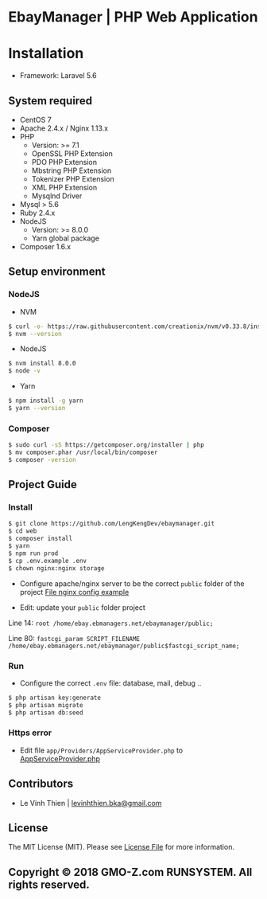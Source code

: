 # EbayManager | PHP Web Application

# Installation

* Framework: Laravel 5.6

## System required
- CentOS 7
- Apache 2.4.x / Nginx 1.13.x
- PHP
    - Version: >= 7.1
    - OpenSSL PHP Extension
    - PDO PHP Extension
    - Mbstring PHP Extension
    - Tokenizer PHP Extension
    - XML PHP Extension
    - Mysqlnd Driver
- Mysql > 5.6
- Ruby 2.4.x
- NodeJS
    - Version: >= 8.0.0
    - Yarn global package
- Composer 1.6.x

## Setup environment

### NodeJS

* NVM 

```bash
$ curl -o- https://raw.githubusercontent.com/creationix/nvm/v0.33.8/install.sh | bash
$ nvm --version
```
* NodeJS

```bash
$ nvm install 8.0.0
$ node -v
```
    
* Yarn

```bash
$ npm install -g yarn
$ yarn --version
```
### Composer

```bash
$ sudo curl -sS https://getcomposer.org/installer | php
$ mv composer.phar /usr/local/bin/composer
$ composer -version
```
## Project Guide

### Install

```bash
$ git clone https://github.com/LengKengDev/ebaymanager.git
$ cd web
$ composer install
$ yarn
$ npm run prod
$ cp .env.example .env
$ chown nginx:nginx storage
```
* Configure apache/nginx server to be the correct `public` folder of the project [File nginx config example](https://gist.github.com/ohmygodvt95/4b2828414aed8a2fc2ba0fd28d3e499d)

- Edit: update your `public` folder project

 Line 14: `root /home/ebay.ebmanagers.net/ebaymanager/public;`
 
 Line 80: `fastcgi_param SCRIPT_FILENAME /home/ebay.ebmanagers.net/ebaymanager/public$fastcgi_script_name;`

### Run

* Configure the correct `.env` file: database, mail, debug ..

```bash
$ php artisan key:generate
$ php artisan migrate
$ php artisan db:seed
```
### Https error

- Edit file `app/Providers/AppServiceProvider.php` to [AppServiceProvider.php](https://gist.github.com/ohmygodvt95/5fb012647919f59eaa3e10176fde50cb)

## Contributors

* Le Vinh Thien | [levinhthien.bka@gmail.com](levinhthien.bka@gmail.com)

## License

The MIT License (MIT). Please see [License File](./LICENSE) for more information.

## Copyright © 2018 GMO-Z.com RUNSYSTEM. All rights reserved.
